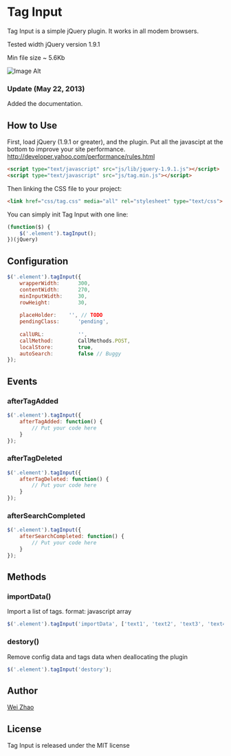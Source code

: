 # Tag Input

Tag Input is a simple jQuery plugin. It works in all modem browsers.

Tested width jQuery version 1.9.1

Min file size ~ 5.6Kb

![Image Alt](https://raw.github.com/wei-zhao-83/Tag-Input/master/TagInput.jpg)

### Update (May 22, 2013)
Added the documentation.

## How to Use

First, load jQuery (1.9.1 or greater), and the plugin. 
Put all the javascipt at the bottom to improve your site performance.
http://developer.yahoo.com/performance/rules.html
```html
<script type="text/javascript" src="js/lib/jquery-1.9.1.js"></script>
<script type="text/javascript" src="js/tag.min.js"></script>
```

Then linking the CSS file to your project:
```html
<link href="css/tag.css" media="all" rel="stylesheet" type="text/css">
```

You can simply init Tag Input with one line:

```javascript
(function($) {
    $('.element').tagInput();
})(jQuery)
```

## Configuration
```javascript
$('.element').tagInput({
    wrapperWidth:      300,
    contentWidth:      270,
    minInputWidth:     30,
    rowHeight:         30,
    
    placeHolder:    '', // TODO
    pendingClass:      'pending',
    
    callURL:           '',
    callMethod:        CallMethods.POST,
    localStore:        true,
    autoSearch:        false // Buggy
});
```
## Events

### afterTagAdded
```javascript
$('.element').tagInput({
    afterTagAdded: function() {
        // Put your code here
    }
});
```
### afterTagDeleted
```javascript
$('.element').tagInput({
    afterTagDeleted: function() {
        // Put your code here
    }
});
```

### afterSearchCompleted
```javascript
$('.element').tagInput({
    afterSearchCompleted: function() {
        // Put your code here
    }
});
```

## Methods

### importData()
Import a list of tags. format: javascript array
```javascript
$('.element').tagInput('importData', ['text1', 'text2', 'text3', 'text4', 'text5']);
```

### destory()
Remove config data and tags data when deallocating the plugin
```javascript
$('.element').tagInput('destory');
```

## Author
[Wei Zhao](http://github.com/wei-zhao-83)

## License
Tag Input is released under the MIT license


